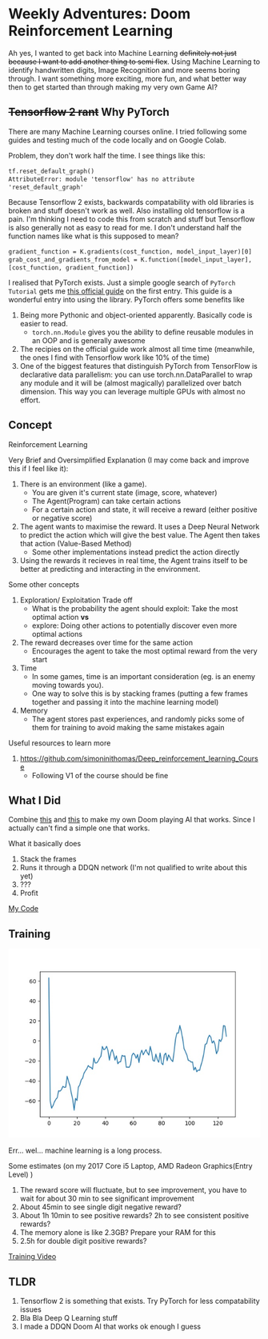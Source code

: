 # Weekly Adventures: Doom Reinforcement Learning

Ah yes, I wanted to get back into Machine Learning ~~definitely not just because I want to add another thing to semi flex~~. Using Machine Learning to identify handwritten digits, Image Recognition and more seems boring through. I want something more exciting, more fun, and what better way then to get started than through making my very own Game AI?

## ~~Tensorflow 2 rant~~ Why PyTorch

There are many Machine Learning courses online. I tried following some guides and testing much of the code locally and on Google Colab.

Problem, they don't work half the time.
I see things like this:
```
tf.reset_default_graph()
AttributeError: module 'tensorflow' has no attribute 'reset_default_graph'
```

Because Tensorflow 2 exists, backwards compatability with old libraries is broken and stuff doesn't work as well. Also installing old tensorflow is a pain.  I'm thinking I need to code this from scratch and stuff but Tensorflow is also generally not as easy to read for me. I don't understand half the function names like what is this supposed to mean?
```
gradient_function = K.gradients(cost_function, model_input_layer)[0]
grab_cost_and_gradients_from_model = K.function([model_input_layer], [cost_function, gradient_function])
```

I realised that PyTorch exists. Just a simple google search of `PyTorch Tutorial` gets me [this official guide](https://pytorch.org/tutorials/) on the first entry. This guide is a wonderful entry into using the library. PyTorch offers some benefits like
1. Being more Pythonic and object-oriented apparently. Basically code is easier to read.
    * `torch.nn.Module` gives you the ability to define reusable modules in an OOP and is generally awesome
2. The recipies on the official guide work almost all time time (meanwhile, the ones I find with Tensorflow work like 10% of the time)
3. One of the biggest features that distinguish PyTorch from TensorFlow is declarative data parallelism: you can use torch.nn.DataParallel to wrap any module and it will be (almost magically) parallelized over batch dimension. This way you can leverage multiple GPUs with almost no effort.

## Concept

Reinforcement Learning

Very Brief and Oversimplified Explanation (I may come back and improve this if I feel like it):
1. There is an environment (like a game).
    * You are given it's current state (image, score, whatever)
    * The Agent(Program) can take certain actions
    * For a certain action and state, it will receive a reward (either positive or negative score)
2. The agent wants to maximise the reward. It uses a Deep Neural Network to predict the action which will give the best value. The Agent then takes that action (Value-Based Method)
    * Some other implementations instead predict the action directly
3. Using the rewards it recieves in real time, the Agent trains itself to be better at predicting and interacting in the environment.

Some other concepts
1. Exploration/ Exploitation Trade off
    * What is the probability the agent should exploit: Take the most optimal action **vs**
    * explore: Doing other actions to potentially discover even more optimal actions
2. The reward decreases over time for the same action
    * Encourages the agent to take the most optimal reward from the very start
3. Time
    * In some games, time is an important consideration (eg. is an enemy moving towards you).
    * One way to solve this is by stacking frames (putting a few frames together and passing it into the machine learning model)
4. Memory
    * The agent stores past experiences, and randomly picks some of them for training to avoid making the same mistakes again

Useful resources to learn more
1. https://github.com/simoninithomas/Deep_reinforcement_learning_Course
    * Following V1 of the course should be fine

## What I Did

Combine [this](https://github.com/simoninithomas/Deep_reinforcement_learning_Course/blob/master/Deep%20Q%20Learning/Doom/Deep%20Q%20learning%20with%20Doom.ipynb) and [this](https://pytorch.org/tutorials/intermediate/mario_rl_tutorial.html) to make my own Doom playing AI that works. Since I actually can't find a simple one that works.

What it basically does
1. Stack the frames
2. Runs it through a DDQN network (I'm not qualified to write about this yet)
3. ???
4. Profit

[My Code](https://github.com/Hackin7/Programming-Crappy-Boilerplates/tree/master/Machine%20Learning/PyTorch/Reinforcement%20Learning/Doom%20AI)

## Training

![Reward Graph](reward_plot.jpg)

Err... wel... machine learning is a long process.

Some estimates (on my 2017 Core i5 Laptop, AMD Radeon Graphics(Entry Level) )
1. The reward score will fluctuate, but to see improvement, you have to wait for about 30 min to see significant improvement
2. About 45min to see single digit negative reward?
3. About 1h 10min to see positive rewards? 2h to see consistent positive rewards?
4. The memory alone is like 2.3GB? Prepare your RAM for this
5. 2.5h for double digit positive rewards?

[Training Video](training.webm)

## TLDR
1. Tensorflow 2 is something that exists. Try PyTorch for less compatability issues
2. Bla Bla Deep Q Learning stuff
3. I made a DDQN Doom AI that works ok enough I guess
